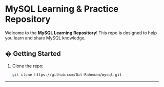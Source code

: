 # MySQL Learning & Practice Repository  

Welcome to the **MySQL Learning Repository**! This repo is designed to help you learn and share MySQL knowledge. 

## � Getting Started  
1. Clone the repo:  
   ```sh  
   git clone https://github.com/Git-Raheman/mysql.git 

--------------------------------------
